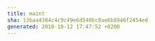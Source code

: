 ```yaml
---
title: maint
sha: 13baa4384c4c9c49e6d540bc8ae6b8946f2454ed
generated: 2018-10-12 17:47:52 +0200
---
```

